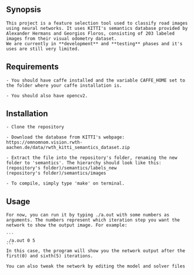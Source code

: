 ## Synopsis

	This project is a feature selection tool used to classify road images using neural networks. It uses KITTI's semantics database provided by Alexander Hermans and Georgios Floros, consisting of 203 labeled images from their visual odometry dataset.
	We are currently in **development** and **testing** phases and it's uses are still very limited.

## Requirements

	- You should have caffe installed and the variable CAFFE_HOME set to the folder where your caffe installation is.

	- You should also have opencv2.

## Installation

	- Clone the repository

	- Download the database from KITTI's webpage: https://omnomnom.vision.rwth-aachen.de/data/rwth_kitti_semantics_dataset.zip

	- Extract the file into the repository's folder, renaming the new folder to 'semantics'. The hierarchy should look like this: 
	(repository's folder)/semantics/labels_new
	(repository's folder)/semantics/images

	- To compile, simply type 'make' on terminal. 

## Usage

	For now, you can run it by typing ./a.out with some numbers as arguments. The numbers represent which iteration step you want the network to show the output image. For example:

	```
	./a.out 0 5
	```
	In this case, the program will show you the network output after the first(0) and sixth(5) iterations.

	You can also tweak the network by editing the model and solver files
